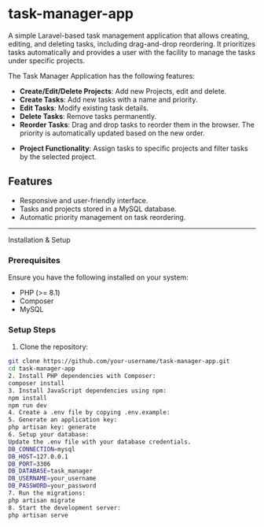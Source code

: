 # task-manager-app
A simple Laravel-based task management application that allows creating, editing, and deleting tasks, including drag-and-drop reordering. It prioritizes tasks automatically and provides a user with the facility to manage the tasks under specific projects. 

The Task Manager Application has the following features:

* **Create/Edit/Delete Projects**: Add new Projects, edit and delete.
* **Create Tasks**: Add new tasks with a name and priority.
* **Edit Tasks**: Modify existing task details.
* **Delete Tasks**: Remove tasks permanently.
* **Reorder Tasks**: Drag and drop tasks to reorder them in the browser. The priority is automatically updated based on the new order.
- **Project Functionality**: Assign tasks to specific projects and filter tasks by the selected project.

## Features
- Responsive and user-friendly interface.
- Tasks and projects stored in a MySQL database.
- Automatic priority management on task reordering.
---
Installation & Setup

### Prerequisites
Ensure you have the following installed on your system:
- PHP (>= 8.1)
- Composer
- MySQL

### Setup Steps
1. Clone the repository:
```bash
git clone https://github.com/your-username/task-manager-app.git
cd task-manager-app
2. Install PHP dependencies with Composer:
composer install
3. Install JavaScript dependencies using npm:
npm install
npm run dev
4. Create a .env file by copying .env.example:
5. Generate an application key:
php artisan key: generate
6. Setup your database:
Update the .env file with your database credentials.
DB_CONNECTION=mysql
DB_HOST=127.0.0.1
DB_PORT=3306
DB_DATABASE=task_manager
DB_USERNAME=your_username
DB_PASSWORD=your_password
7. Run the migrations:
php artisan migrate
8. Start the development server:
php artisan serve
